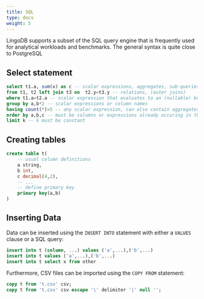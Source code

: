 ```yaml
---
title: SQL
type: docs
weight: 5
---
```


LingoDB supports a subset of the SQL query engine that is frequently used for analytical workloads and benchmarks.
The general syntax is quite close to PostgreSQL

## Select statement
```sql
select t1.a, sum(x) as c -- scalar expressions, aggregates, sub-queries, window functions, ...
from t1, t2 left join t3 on  t2.y=t3.y -- relations, (outer joins)
where t1.a=t2.a -- scalar expression that evaluates to an (nullable) bool (no aggregates)
group by a,b*2 -- scalar expressions or column names
having count(*)>5 -- any scalar expression, can also contain aggregates
order by a,b,c -- must be columns or expressions already occuring in the select clause
limit k -- k must be constant
```

## Creating tables
```sql
create table t(
    -- usual column definitions
    a string,
    b int,
    c decimal(4,2),
    -- ...
    -- define primary key
    primary key(a,b)
)

```

## Inserting Data
Data can be inserted using the `INSERT INTO` statement with either a `VALUES` clause or a SQL query:
```sql
insert into t (column, ...) values ('a',...),('b',...)
insert into t values ('a',...),('b',...)
insert into t select x from other
```
Furthermore, CSV files can be imported using the `COPY FROM` statement:

```sql
copy t from 't.csv' csv;
copy t from 't.csv' csv escape '\' delimiter '|' null '';
```